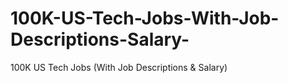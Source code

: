 # 100K-US-Tech-Jobs-With-Job-Descriptions-Salary-
100K US Tech Jobs (With Job Descriptions &amp; Salary)
